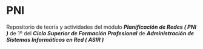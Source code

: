# PNI
Repositorio de teoría y actividades del módulo  ***Planificación de Redes ( PNI )*** de 1º del ***Ciclo Superior de Formación Profesional*** de  ***Administración de Sistemas Informáticos en Red ( ASIR )***
